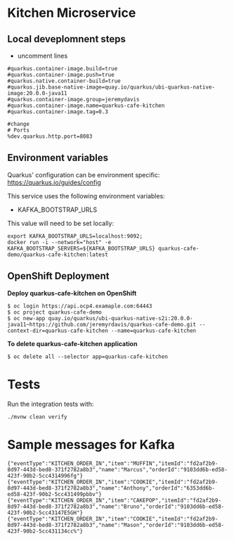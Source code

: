 # Kitchen Microservice

## Local deveplomnent steps 
* uncomment lines 
```
#quarkus.container-image.build=true
#quarkus.container-image.push=true
#quarkus.native.container-build=true
#quarkus.jib.base-native-image=quay.io/quarkus/ubi-quarkus-native-image:20.0.0-java11
#quarkus.container-image.group=jeremydavis
#quarkus.container-image.name=quarkus-cafe-kitchen
#quarkus.container-image.tag=0.3

#change
# Ports
%dev.quarkus.http.port=8083
```
## Environment variables

Quarkus' configuration can be environment specific: https://quarkus.io/guides/config

This service uses the following environment variables:
* KAFKA_BOOTSTRAP_URLS

This value will need to be set locally:
```
export KAFKA_BOOTSTRAP_URLS=localhost:9092;
docker run -i --network="host" -e KAFKA_BOOTSTRAP_SERVERS=${KAFKA_BOOTSTRAP_URLS} quarkus-cafe-demo/quarkus-cafe-kitchen:latest

```

## OpenShift Deployment 
**Deploy quarkus-cafe-kitchen on OpenShift**
```
$ oc login https://api.ocp4.examaple.com:64443
$ oc project quarkus-cafe-demo
$ oc new-app quay.io/quarkus/ubi-quarkus-native-s2i:20.0.0-java11~https://github.com/jeremyrdavis/quarkus-cafe-demo.git --context-dir=quarkus-cafe-kitchen --name=quarkus-cafe-kitchen
```

**To delete quarkus-cafe-kitchen application**
```
$ oc delete all --selector app=quarkus-cafe-kitchen
```


# Tests

Run the integration tests with:

```shell
./mvnw clean verify
```
# Sample messages for Kafka
```shell
{"eventType":"KITCHEN_ORDER_IN","item":"MUFFIN","itemId":"fd2af2b9-8d97-443d-bed8-371f2782a8b3","name":"Marcus","orderId":"9103dd6b-ed58-423f-90b2-5cc4314996fg"}
{"eventType":"KITCHEN_ORDER_IN","item":"COOKIE","itemId":"fd2af2b9-8d97-443d-bed8-371f2782a8b3","name":"Anthony","orderId":"6353dd6b-ed58-423f-90b2-5cc431499pbbv"}
{"eventType":"KITCHEN_ORDER_IN","item":"CAKEPOP","itemId":"fd2af2b9-8d97-443d-bed8-371f2782a8b3","name":"Bruno","orderId":"9103dd6b-ed58-423f-90b2-5cc43147E5GH"}
{"eventType":"KITCHEN_ORDER_IN","item":"COOKIE","itemId":"fd2af2b9-8d97-443d-bed8-371f2782a8b3","name":"Mason","orderId":"9103dd6b-ed58-423f-90b2-5cc431134cc%"}
```